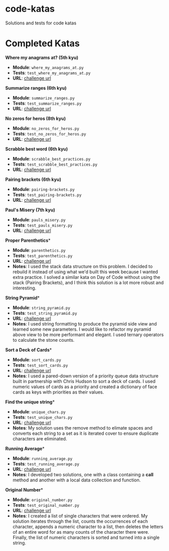 # code-katas
Solutions and tests for code katas

# Completed Katas

**Where my anagrams at? (5th kyu)**

- **Module**: `where_my_anagrams_at.py`
- **Tests**: `test_where_my_anagrams_at.py`
- **URL**: [challenge url](https://www.codewars.com/kata/where-my-anagrams-at)


**Summarize ranges (6th kyu)**

- **Module**: `summarize_ranges.py`
- **Tests**: `test_summarize_ranges.py`
- **URL**: [challenge url](https://www.codewars.com/kata/summarize-ranges)


**No zeros for heros (8th kyu)**

- **Module**: `no_zeros_for_heros.py`
- **Tests**: `test_no_zeros_for_heros.py`
- **URL**: [challenge url](https://www.codewars.com/kata/no-zeros-for-heros/python)


**Scrabble best word (6th kyu)**

- **Module**: `scrabble_best_practices.py`
- **Tests**: `test_scrabble_best_practices.py`
- **URL**: [challenge url](https://www.codewars.com/kata/scrabble-best-word/python)


**Pairing brackets (6th kyu)**

- **Module**: `pairing-brackets.py`
- **Tests**: `test_pairing-brackets.py`
- **URL**: [challenge url](https://www.codewars.com/kata/pairing-brackets/python)


**Paul's Misery (7th kyu)**

- **Module**: `pauls_misery.py`
- **Tests**: `test_pauls_misery.py`
- **URL**: [challenge url](http://www.codewars.com/kata/pauls-misery/train/python)


**Proper Parenthetics***

- **Module**: `parenthetics.py`
- **Tests**: `test_parenthetics.py`
- **URL**: [challenge url](https://codefellows.github.io/sea-python-401d6/assignments/proper_parenthetics.html)
- **Notes**: I used the stack data structure on this problem. I decided to rebuild it instead of using what we'd built this week because I wanted extra practice. I solved a similar kata on Day of Code without using the stack (Pairing Brackets), and I think this solution is a lot more robust and interesting.


**String Pyramid***

- **Module**: `string_pyramid.py`
- **Tests**: `test_string_pyramid.py`
- **URL**: [challenge url](http://www.codewars.com/kata/5797d1a9c38ec2de1f00017b/)
- **Notes**: I used string formatting to produce the pyramid side view and learned some new parameters.
I would like to refactor my pyramid above view to be more performant and elegant. I used ternary operators
to calculate the stone counts.


**Sort a Deck of Cards***

- **Module**: `sort_cards.py`
- **Tests**: `test_sort_cards.py`
- **URL**: [challenge url](https://www.codewars.com/kata/56f399b59821793533000683)
- **Notes**: I used a pared-down version of a priority queue data structure built in partnership with Chris Hudson to sort a deck of cards. I used numeric values of cards as a priority and created a dictionary of face cards as keys with priorities as their values.


**Find the unique string***

- **Module**: `unique_chars.py`
- **Tests**: `test_unique_chars.py`
- **URL**: [challenge url](https://www.codewars.com/kata/585d8c8a28bc7403ea0000c3)
- **Notes**: My solution uses the remove method to elimate spaces and converts each string to a set as it is iterated cover to ensure duplicate characters are eliminated.


**Running Average***

- **Module**: `running_average.py`
- **Tests**: `test_running_average.py`
- **URL**: [challenge url](https://www.codewars.com/kata/running-average)
- **Notes**: I developed two solutions, one with a class containing a __call__ method and another with a local data collection and function.


**Original Number***

- **Module**: `original_number.py`
- **Tests**: `test_original_number.py`
- **URL**: [challenge url](https://www.codewars.com/kata/5959b637030042889500001d)
- **Notes**: I created a list of single characters that were ordered. My solution iterates through the list, counts the occurrences of each character, appends a numeric character to a list, then deletes the letters of an entire word for as many counts of the character there were. Finally, the list of numeric characters is sorted and turned into a single string.

